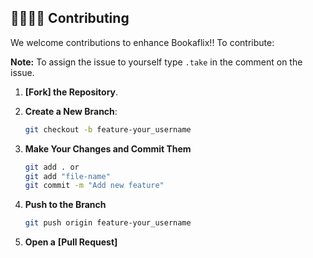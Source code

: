 ## 🫱🏼‍🫲🏻 Contributing

We welcome contributions to enhance Bookaflix!! To contribute:

**Note:** To assign the issue to yourself type `.take` in the comment on the issue.

1. **[Fork] the Repository**.

2. **Create a New Branch**:

   ```bash
   git checkout -b feature-your_username

   ```

3. **Make Your Changes and Commit Them**

   ```bash
   git add . or
   git add "file-name"
   git commit -m "Add new feature"

   ```

4. **Push to the Branch**

   ```bash
   git push origin feature-your_username

   ```

5. **Open a** **[Pull Request]**
